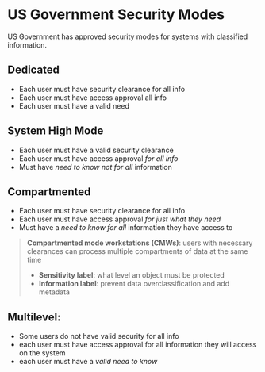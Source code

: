 # US Government Security Modes
US Government has approved security modes for systems with classified information. 

## Dedicated
  - Each user must have security clearance for all info
  - Each user must have access approval all info
  - Each user must have a valid need

## System High Mode
  - Each user must have a valid security clearance
  - Each user must have access approval _for all info_ 
  - Must have _need to know not for all_ information

## Compartmented
- Each user must have security clearance for all info
- Each user must have access approval _for just what they need_
- Must have a _need to know for all_ information they have access to



>**Compartmented mode workstations (CMWs)**: users with necessary clearances can process multiple compartments of data at the same time
>  - **Sensitivity label**: what level an object must be protected
>  - **Information label**: prevent data overclassification and add metadata

## Multilevel:
  - Some users do not have valid security for all info
  - each user must have access approval for all information they will access on the system
  - each user must have a _valid need to know_
